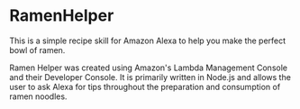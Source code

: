 # RamenHelper
This is a simple recipe skill for Amazon Alexa to help you make the perfect bowl of ramen.

Ramen Helper was created using Amazon's Lambda Management Console and their Developer Console.  It is primarily written in Node.js and allows the user to ask Alexa for tips throughout the preparation and consumption of ramen noodles.
